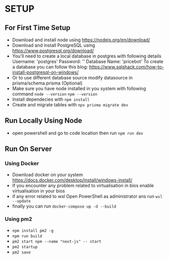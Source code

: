 # SETUP

## For First Time Setup

- Download and install node using https://nodejs.org/en/download/
- Download and install PostgreSQL using https://www.postgresql.org/download/
- You'll need to create a local database in postgres with following details
  Username: 'postgres'
  Password: ''
  Database Name: 'pricebot'
  To create a database you can follow this blog: https://www.sqlshack.com/how-to-install-postgresql-on-windows/
- Or to use different database source modify datasource in prisma/schema.prisma (Optional)
- Make sure you have node installed in you system with following command
  `node --version`
  `npm --version`
- Install dependecies with `npm install`
- Create and migrate tables with `npx prisma migrate dev`

## Run Locally Using Node

- open powershell and go to code location then run `npm run dev`

## Run On Server

### Using Docker

- Download docker on your system https://docs.docker.com/desktop/install/windows-install/
- If you encounter any problem related to virtualisation in bios enable virtualisation in your bios
- if any error related to wsl Open PowerShell as administrator ans run
  `wsl --update`
- finally you can run `docker-compose up -d --build`

### Using pm2

- `npm install pm2 -g`
- `npm run build`
- `pm2 start npm --name "next-js" -- start`
- `pm2 startup`
- `pm2 save`
